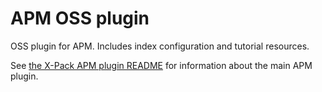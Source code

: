 # APM OSS plugin

OSS plugin for APM. Includes index configuration and tutorial resources.

See [the X-Pack APM plugin README](../../x-pack/plugins/apm/readme.md) for information about the main APM plugin.
